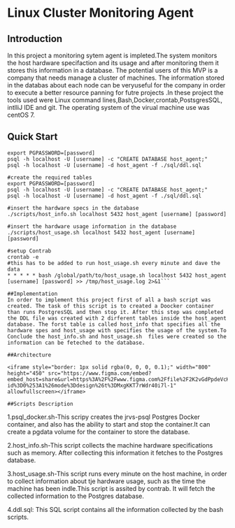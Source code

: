 # Linux Cluster Monitoring Agent
## Introduction
In this project a monitoring sytem agent is impleted.The system monitors the host hardware specifaction and its usage and after monitoring them it stores this information in a database. The potential users of this MVP is a company that needs manage a cluster of machines. The information stored in the databas about each node can be veryuseful for the company in order to execute a better resource panning for futre projects .In these project the tools used were Linux command lines,Bash,Docker,crontab,PostsgresSQL, intlliJ IDE and git. The operating system of the virual machine use was centOS 7.

## Quick Start
``` #create and run a psql intance using psql_docker.sh
export PGPASSWORD=[password]
psql -h localhost -U [username] -c "CREATE DATABASE host_agent;"
psql -h localhost -U [username] -d host_agent -f ./sql/ddl.sql

#create the required tables
export PGPASSWORD=[password]
psql -h localhost -U [username] -c "CREATE DATABASE host_agent;"
psql -h localhost -U [username] -d host_agent -f ./sql/ddl.sql

#insert the hardware specs in the database
./scripts/host_info.sh localhost 5432 host_agent [username] [password]

#insert the hardware usage information in the database
./scripts/host_usage.sh localhost 5432 host_agent [username] [password]

#setup Contrab
crontab -e
#this has to be added to run host_usage.sh every minute and dave the data
* * * * * bash /global/path/to/host_usage.sh localhost 5432 host_agent [username] [password] >> /tmp/host_usage.log 2>&1```

##Implementation
In order to implement this project first of all a bash script was created. The task of this script is to created a Doocker container than runs PostgresSQL and then stop it. After this step was completed the DDL file was created with 2 dirferent tables inside the host_agent database. The forst table is called host_info that specifies all the hardware spes and host_usage with specifies the usage of the system.To Conclude the host_info.sh and host_usage.sh  files were created so the information can be feteched to the database.

##Architecture

<iframe style="border: 1px solid rgba(0, 0, 0, 0.1);" width="800" height="450" src="https://www.figma.com/embed?embed_host=share&url=https%3A%2F%2Fwww.figma.com%2Ffile%2F2K2vGdPpdeVcKjJer5dW2d%2FUntitled%3Ftype%3Ddesign%26node-id%3D0%253A1%26mode%3Ddesign%26t%3DMxgKKT7rWdr40i7l-1" allowfullscreen></iframe>

##Scripts Description
```
1.psql_docker.sh-This scripy creates the jrvs-psql Postgres Docker container, and  also has the ability to start and stop the container.It can create a pgdata volume for the container to store the database.

2.host_info.sh-This script collects the machine hardware specifications such as  memory. After collecting this information it fetches to the Postgres database.

3.host_usage.sh-This script runs every  minute on the host machine, in order to collect information about tje hardware usage, such as the time the machine has been indle.This script is assited by contrab. It will fetch the collected information to the Postgres database.

4.ddl.sql: This SQL  script  contains all the information collected by the bash scripts.


```
